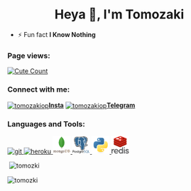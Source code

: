 <h1 align="center">Heya 👋, I'm Tomozaki</h1>

- ⚡ Fun fact **I Know Nothing**

<h3 align="left">Page views:</h3>
<a href="https://t.me/tomozki"><img alt="Cute Count" src="https://count.getloli.com/get/@Tomozki?theme=rule34" /></a>

<h3 align="left">Connect with me:</h3>
<p align="left">
<a href="https://instagram.com/tomozakiop" target="blank"><img align="center" src="https://raw.githubusercontent.com/rahuldkjain/github-profile-readme-generator/master/src/images/icons/Social/instagram.svg" alt="tomozakiop" height="30" width="40" /><b>Insta</b></a> <a href="https://telegram.dog/tomozki" target="blank"><img align="center" src="https://upload.wikimedia.org/wikipedia/commons/8/82/Telegram_logo.svg" alt="tomozakiop" height="30" width="40" /><b>Telegram</b></a> 
</p>

<h3 align="left">Languages and Tools:</h3>
<p align="left"> <a href="https://git-scm.com/" target="_blank" rel="noreferrer"> <img src="https://www.vectorlogo.zone/logos/git-scm/git-scm-icon.svg" alt="git" width="40" height="40"/> </a> <a href="https://heroku.com" target="_blank" rel="noreferrer"> <img src="https://www.vectorlogo.zone/logos/heroku/heroku-icon.svg" alt="heroku" width="40" height="40"/> </a> <a href="https://www.mongodb.com/" target="_blank" rel="noreferrer"> <img src="https://raw.githubusercontent.com/devicons/devicon/master/icons/mongodb/mongodb-original-wordmark.svg" alt="mongodb" width="40" height="40"/> </a> <a href="https://www.postgresql.org" target="_blank" rel="noreferrer"> <img src="https://raw.githubusercontent.com/devicons/devicon/master/icons/postgresql/postgresql-original-wordmark.svg" alt="postgresql" width="40" height="40"/> </a> <a href="https://www.python.org" target="_blank" rel="noreferrer"> <img src="https://raw.githubusercontent.com/devicons/devicon/master/icons/python/python-original.svg" alt="python" width="40" height="40"/> </a> <a href="https://redis.io" target="_blank" rel="noreferrer"> <img src="https://raw.githubusercontent.com/devicons/devicon/master/icons/redis/redis-original-wordmark.svg" alt="redis" width="40" height="40"/> </a> </p>

<p>&nbsp;<img align="center" src="https://github-readme-stats.vercel.app/api?username=tomozki&show_icons=true&locale=en" alt="tomozki" /></p>

<p><img align="center" src="https://github-readme-streak-stats.herokuapp.com/?user=tomozki&" alt="tomozki" /></p>

